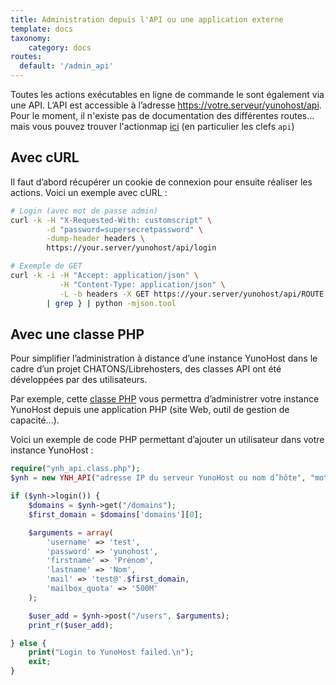 ```yaml
---
title: Administration depuis l'API ou une application externe
template: docs
taxonomy:
    category: docs
routes:
  default: '/admin_api'
---
```


Toutes les actions exécutables en ligne de commande le sont également via une API. L’API est accessible à l’adresse https://votre.serveur/yunohost/api.
Pour le moment, il n'existe pas de documentation des différentes routes... mais vous pouvez trouver l'actionmap [ici](https://github.com/YunoHost/yunohost/blob/stretch-unstable/data/actionsmap/yunohost.yml) (en particulier les clefs `api`)

## Avec cURL

Il faut d’abord récupérer un cookie de connexion pour ensuite réaliser les actions. Voici un exemple avec cURL :

```bash
# Login (avec mot de passe admin)
curl -k -H "X-Requested-With: customscript" \
        -d "password=supersecretpassword" \
        -dump-header headers \
        https://your.server/yunohost/api/login

# Exemple de GET
curl -k -i -H "Accept: application/json" \
           -H "Content-Type: application/json" \
           -L -b headers -X GET https://your.server/yunohost/api/ROUTE \
        | grep } | python -mjson.tool
```

## Avec une classe PHP

Pour simplifier l’administration à distance d’une instance YunoHost dans le cadre d’un projet CHATONS/Librehosters, des classes API ont été développées par des utilisateurs.

Par exemple, cette [classe PHP](https://github.com/scith/yunohost-api-php) vous permettra d’administrer votre instance YunoHost depuis une application PHP (site Web, outil de gestion de capacité...).

Voici un exemple de code PHP permettant d’ajouter un utilisateur dans votre instance YunoHost :

```php
require("ynh_api.class.php");
$ynh = new YNH_API("adresse IP du serveur YunoHost ou nom d’hôte", "mot de passe administrateur");

if ($ynh->login()) {
    $domains = $ynh->get("/domains");
    $first_domain = $domains['domains'][0];

    $arguments = array(
        'username' => 'test',
        'password' => 'yunohost', 
        'firstname' => 'Prénom',
        'lastname' => 'Nom',
        'mail' => 'test@'.$first_domain,
        'mailbox_quota' => '500M'
    );

    $user_add = $ynh->post("/users", $arguments);
    print_r($user_add);

} else {
    print("Login to YunoHost failed.\n");
    exit;
}
```
